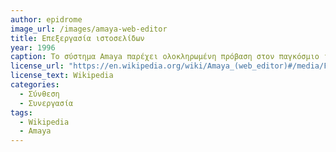 ```yaml
---
author: epidrome
image_url: /images/amaya-web-editor
title: Επεξεργασία ιστοσελίδων
year: 1996
caption: Το σύστημα Amaya παρέχει ολοκληρωμένη πρόβαση στον παγκόσμιο ιστό, όχι μόνο ως φυλομετρητής, αλλά κυρίως ως ένα περιβάλλον επεξεργασίας εγγράφων για δημοσίευση.
license_url: "https://en.wikipedia.org/wiki/Amaya_(web_editor)#/media/File:Amaya_inuse.png" 
license_text: Wikipedia
categories:
  - Σύνθεση
  - Συνεργασία
tags:
  - Wikipedia
  - Amaya
---
```

